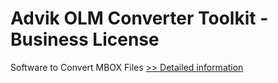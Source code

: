 # Advik OLM Converter Toolkit - Business License
Software to Convert MBOX Files
[>> Detailed information](https://secure.shareit.com/shareit/product.html?productid=300808478&affiliateid=200057808)